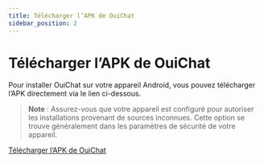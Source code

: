 ```yaml
---
title: Télécharger l’APK de OuiChat
sidebar_position: 2
---
```


# Télécharger l’APK de OuiChat

Pour installer OuiChat sur votre appareil Android, vous pouvez télécharger l’APK directement via le lien ci-dessous.

> **Note** : Assurez-vous que votre appareil est configuré pour autoriser les installations provenant de sources inconnues. Cette option se trouve généralement dans les paramètres de sécurité de votre appareil.

[Télécharger l’APK de OuiChat](https://github.com/cAptive5976/ouichat/releases/download/release/OuiChat_v1.0.0_release_20241204_arm64.apk)
